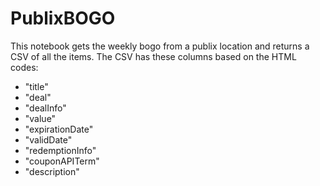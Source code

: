 # PublixBOGO
This notebook gets the weekly bogo from a publix location and returns a CSV of all the items. 
The CSV has these columns based on the HTML codes:
 - "title"
 - "deal"
 - "dealInfo"
 - "value"
 - "expirationDate"
 - "validDate"
 - "redemptionInfo"
 - "couponAPITerm"
 - "description"

